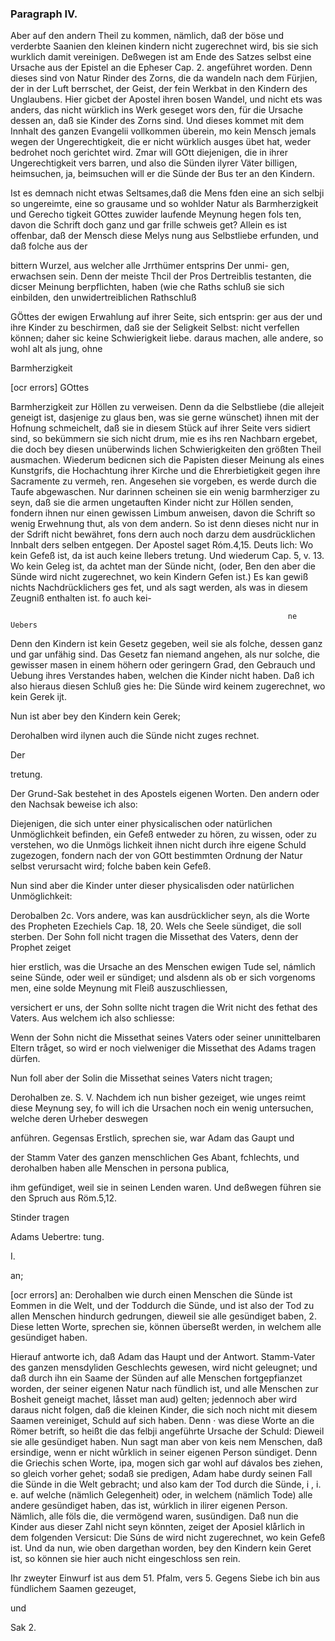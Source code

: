 <!-- Seite 156 --> 
<!-- content-0122.xml -->


### Paragraph IV. ###

Aber auf den andern Theil zu kommen, nämlich,
daß der böse und verderbte Saanien den kleinen
kindern nicht zugerechnet wird, bis sie sich
wurklich damit vereinigen. Deßwegen ist am Ende
des Satzes selbst eine Ursache aus der Epistel an die
Epheser Cap. 2. angeführet worden. Denn dieses sind
von Natur Rinder des Zorns, die da wandeln nach
dem Fürjien, der in der Luft berrschet, der Geist, der fein Werkbat in den Kindern des Unglaubens. Hier gicbet der Apostel ihren bosen Wandel, und nicht ets was anders, das nicht würklich ins Werk geseget wors den, für die Ursache dessen an, daß sie Kinder des Zorns sind. Und dieses kommet mit dem Innhalt des ganzen Evangelii vollkommen überein, mo kein Mensch jemals wegen der Ungerechtigkeit, die er nicht würklich ausges übet hat, weder bedrohet noch gerichtet wird. Zmar will GOtt diejenigen, die in ihrer Ungerechtigkeit vers barren, und also die Sünden ilyrer Väter billigen, heimsuchen, ja, beimsuchen will er die Sünde der Bus ter an den Kindern.

Ist es demnach nicht etwas Seltsames,daß die Mens fden eine an sich selbji so ungereimte, eine so grausame und so wohlder Natur als Barmherzigkeit und Gerecho tigkeit GOttes zuwider laufende Meynung hegen fols ten, davon die Schrift doch ganz und gar frille schweis get? Allein es ist offenbar, daß der Mensch diese Melys nung aus Selbstliebe erfunden, und daß folche aus der

bittern Wurzel, aus welcher alle Jrrthümer entsprins Der unmi- gen, erwachsen sein. Denn der meiste Thcil der Pros Dertreiblis testanten, die dicser Meinung berpflichten, haben (wie che Raths schluß sie sich einbilden, den unwidertreiblichen Rathschluß

GÖttes der ewigen Erwahlung auf ihrer Seite, sich entsprin: ger aus der und ihre Kinder zu beschirmen, daß sie der Seligkeit Selbst: nicht verfellen können; daher sic keine Schwierigkeit liebe. daraus machen, alle andere, so wohl alt als jung, ohne

Barmherzigkeit

[ocr errors]
GOttes

 Barmherzigkeit zur Höllen zu verweisen. Denn da die 
Selbstliebe (die allejeit geneigt ist, dasjenige zu glaus 
ben, was sie gerne wünschet) ihnen mit der Hofnung 
schmeichelt, daß sie in diesem Stück auf ihrer Seite vers 
sidiert sind, so bekümmern sie sich nicht drum, mie es ihs 
ren Nachbarn ergebet, die doch bey diesen unüberwinds 
lichen Schwierigkeiten den größten Theil ausmachen. 
Wiederum bedicnen sich die Papisten dieser Meinung 
als eines Kunstgrifs, die Hochachtung ihrer Kirche und 
die Ehrerbietigkeit gegen ihre Sacramente zu vermeh, 
ren. Angesehen sie vorgeben, es werde durch die Taufe 
abgewaschen. Nur darinnen scheinen sie ein wenig 
barmherziger zu seyn, daß sie die armen ungetauften 
Kinder nicht zur Höllen senden, fondern ihnen nur einen 
gewissen Limbum anweisen, davon die Schrift so 
wenig Erwehnung thut, als von dem andern. So ist 
denn dieses nicht nur in der Sdrift nicht bewähret, fons 
dern auch noch darzu dem ausdrücklichen Innbalt ders 
selben entgegen. Der Apostel saget Róm.4,15. Deuts 
lich: Wo kein Gefeß ist, da ist auch keine llebers 
tretung. Und wiederum Cap. 5, v. 13. Wo kein 
Geleg ist, da achtet man der Sünde nicht, (oder, Ben den 
aber die Sünde wird nicht zugerechnet, wo kein Kindern 
Gefen ist.) Es kan gewiß nichts Nachdrücklichers ges fet, und als 
sagt werden, als was in diesem Zeugniß enthalten ist. fo auch kei- 

                                                                  ne Uebers 
Denn den Kindern ist kein Gesetz gegeben, weil sie als 
folche, dessen ganz und gar unfähig sind. Das Gesetz 
fan niemand angehen, als nur solche, die gewisser masen 
in einem höhern oder geringern Grad, den Gebrauch und 
Uebung ihres Verstandes haben, welchen die Kinder 
nicht haben. Daß ich also hieraus diesen Schluß gies 
he: Die Sünde wird keinem zugerechnet, wo kein 
Gerek ijt. 

Nun ist aber bey den Kindern kein Gerek;

Derohalben wird ilynen auch die Sünde nicht zuges rechnet.

Der

tretung.

Der Grund-Sak bestehet in des Apostels eigenen Worten. Den andern oder den Nachsak beweise ich also:

Diejenigen, die sich unter einer physicalischen oder natürlichen Unmöglichkeit befinden, ein Gefeß entweder zu hören, zu wissen, oder zu verstehen, wo die Unmögs lichkeit ihnen nicht durch ihre eigene Schuld zugezogen, fondern nach der von GOtt bestimmten Ordnung der Natur selbst verursacht wird; folche baben kein Gefeß.

Nun sind aber die Kinder unter dieser physicalisden oder natürlichen Unmöglichkeit:

Derobalben 2c. Vors andere, was kan ausdrücklicher seyn, als die Worte des Propheten Ezechiels Cap. 18, 20. Wels che Seele sündiget, die soll sterben. Der Sohn foll nicht tragen die Missethat des Vaters, denn der Prophet zeiget

hier erstlich, was die Ursache an des Menschen ewigen Tude sel, námlich seine Sünde, oder weil er sündiget; und alsdenn als ob er sich vorgenoms men, eine solde Meynung mit Fleiß auszuschliessen,

versichert er uns, der Sohn sollte nicht tragen die Writ nicht des fethat des Vaters. Aus welchem ich also schliesse:

Wenn der Sohn nicht die Missethat seines Vaters oder seiner unınittelbaren Eltern tråget, so wird er noch vielweniger die Missethat des Adams tragen dürfen.

Nun foll aber der Solin die Missethat seines Vaters nicht tragen;

Derohalben ze. S. V. Nachdem ich nun bisher gezeiget, wie unges reimt diese Meynung sey, fo will ich die Ursachen noch ein wenig untersuchen, welche deren Urheber deswegen

anführen. Gegensas Erstlich, sprechen sie, war Adam das Gaupt und

der Stamm Vater des ganzen menschlichen Ges Abant, fchlechts, und derohalben haben alle Menschen in persona publica,

ihm gefündiget, weil sie in seinen Lenden waren. Und deßwegen führen sie den Spruch aus Röm.5,12.

Stinder tragen

Adams Uebertre: tung.

I.

an;

 [ocr errors]
an: Derohalben wie durch einen Menschen die Sünde ist Eommen in die Welt, und der Toddurch die Sünde, und ist also der Tod zu allen Menschen hindurch gedrungen, dieweil sie alle gesündiget baben, 2. Diese letten Worte, sprechen sie, können überseßt werden, in welchem alle gesündiget haben.

Hierauf antworte ich, daß Adam das Haupt und der Antwort. Stamm-Vater des ganzen mensdyliden Geschlechts gewesen, wird nicht geleugnet; und daß durch ihn ein Saame der Sünden auf alle Menschen fortgepfianzet worden, der seiner eigenen Natur nach fündlich ist, und alle Menschen zur Bosheit geneigt machet, låsset man aud) gelten; jedennoch aber wird daraus nicht folgen, daß die kleinen Kinder, die sich noch nicht mit diesem Saamen vereiniget, Schuld auf sich haben. Denn · was diese Worte an die Römer betrift, so heißt die das felbji angeführte Ursache der Schuld: Dieweil sie alle gesündiget haben. Nun sagt man aber von keis nem Menschen, daß ersindige, wenn er nicht wůrklich in seiner eigenen Person sündiget. Denn die Griechis schen Worte, ipa, mogen sich gar wohl auf dávalos bes ziehen, so gleich vorher gehet; sodaß sie predigen, Adam habe durdy seinen Fall die Sünde in die Welt gebracht; und also kam der Tod durch die Sünde, i , i. e. auf welche (nämlich Gelegenheit) oder, in welchem (nämlich Tode) alle andere gesündiget haben, das ist, wúrklich in ilirer eigenen Person. Nämlich, alle föls die, die vermögend waren, susündigen. Daß nun die Kinder aus dieser Zahl nicht seyn könnten, zeiget der Aposiel klårlich in dem folgenden Versicut: Die Súns de wird nicht zugerechnet, wo kein Gefeß ist. Und da nun, wie oben dargethan worden, bey den Kindern kein Geret ist, so können sie hier auch nicht eingeschloss sen rein.

Ihr zweyter Einwurf ist aus dem 51. Pfalm, vers 5. Gegens Siebe ich bin aus fündlichem Saamen gezeuget,

und

Sak 2.